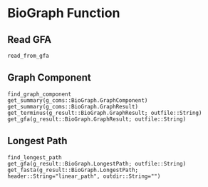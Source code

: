 # BioGraph Function

## Read GFA

```@docs
read_from_gfa
```

## Graph Component

```@docs
find_graph_component
get_summary(g_coms::BioGraph.GraphComponent)
get_summary(g_coms::BioGraph.GraphResult)
get_terminus(g_result::BioGraph.GraphResult; outfile::String)
get_gfa(g_result::BioGraph.GraphResult; outfile::String)
```

## Longest Path

```@docs
find_longest_path
get_gfa(g_result::BioGraph.LongestPath; outfile::String)
get_fasta(g_result::BioGraph.LongestPath; header::String="linear_path", outdir::String="")
```